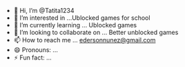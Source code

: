 - 👋 Hi, I’m @Tatita1234
- 👀 I’m interested in ...Ublocked games for school
- 🌱 I’m currently learning ... Ublocked games
- 💞️ I’m looking to collaborate on ... Better unblocked games
- 📫 How to reach me ... edersonnunez@gmail.com
- 😄 Pronouns: ...
- ⚡ Fun fact: ...

<!---
Tatita1234/Tatita1234 is a ✨ special ✨ repository because its `README.md` (this file) appears on your GitHub profile.
You can click the Preview link to take a look at your changes.
--->
